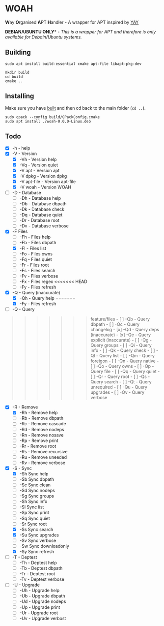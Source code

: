 # WOAH
**W**ay **O**rganised **A**PT **H**andler - A wrapper for APT inspired by [YAY](https://github.com/Jguer/yay/)

**DEBIAN/UBUNTU ONLY*** - *This is a wrapper for APT and therefore is only available for Debain/Ubuntu systems.*

## Building
```
sudo apt install build-essential cmake apt-file libapt-pkg-dev
```
```
mkdir build
cd build
cmake ..
```
## Installing
Make sure you have [built](#Building) and then cd back to the main folder (`cd ..`).
```
sudo cpack --config build/CPackConfig.cmake
sudo apt install ./woah-0.0.0-Linux.deb
```

## Todo
- [x] -h - help
- [x] -V - Version
	- [x] -Vh - Version help
	- [x] -Vq - Version quiet
	- [x] -V apt - Version apt
	- [x] -V dpkg - Version dpkg
	- [x] -V apt-file - Version apt-file
	- [x] -V woah - Version WOAH
- [ ] -D - Database
	- [ ] -Dh - Database help
	- [ ] -Db - Database dbpath
	- [ ] -Dk - Database check
	- [ ] -Dq - Database quiet
	- [ ] -Dr - Database root
	- [ ] -Dv - Database verbose
- [x] -F Files
	- [ ] -Fh - Files help
	- [ ] -Fb - Files dbpath
	- [x] -Fl - Files list
	- [ ] -Fo - Files owns
	- [ ] -Fq - Files quiet
	- [ ] -Fr - Files root
	- [ ] -Fs - Files search
	- [ ] -Fv - Files verbose
	- [ ] -Fx - Files regex
<<<<<<< HEAD
	- [ ] -Fy - Files refresh
- [x] -Q - Query	(inaccurate)
	- [x] -Qh - Query help
=======
	- [x] -Fy - Files refresh
- [ ] -Q - Query
>>>>>>> feature/files
	- [ ] -Qb - Query dbpath
	- [ ] -Qc - Query changelog
	- [x] -Qd - Query deps		(inaccurate)
	- [x] -Qe - Query explicit	(inaccurate)
	- [ ] -Qg - Query groups
	- [ ] -Qi - Query info
	- [ ] -Qk - Query check
	- [ ] -Ql - Query list
	- [ ] -Qm - Query foreigon
	- [ ] -Qn - Query native
	- [ ] -Qo - Query owns
	- [ ] -Qp - Query file
	- [ ] -Qq - Query quiet
	- [ ] -Qr - Query root
	- [ ] -Qs - Query search
	- [ ] -Qt - Query unrequired
	- [ ] -Qu - Query upgrades
	- [ ] -Qv - Query verbose
- [x] -R - Remove
	- [x] -Rh - Remove help
	- [ ] -Rb - Remove dbpath
	- [ ] -Rc - Remove cascade
	- [ ] -Rd - Remove nodeps
	- [ ] -Rn - Remove nosave
	- [ ] -Rp - Remove print
	- [ ] -Rr - Remove root
	- [ ] -Rs - Remove recursive
	- [ ] -Ru - Remove uneeded
	- [ ] -Rv - Remove verbose
- [x] -S - Sync
	- [x] -Sh Sync help
	- [ ] -Sb Sync dbpath
	- [ ] -Sc Sync clean
	- [ ] -Sd Sync nodeps
	- [ ] -Sg Sync groups
	- [ ] -Sh Sync info
	- [ ] -Sl Sync list
	- [ ] -Sp Sync print
	- [ ] -Sq Sync quiet
	- [ ] -Sr Sync root
	- [x] -Ss Sync search
	- [x] -Su Sync upgrades
	- [ ] -Sv Sync verbose
	- [ ] -Sw Sync downloadonly
	- [x] -Sy Sync refresh
- [ ] -T - Deptest
	- [ ] -Th - Deptest help
	- [ ] -Tb - Deptest dbpath
	- [ ] -Tr - Deptest root
	- [ ] -Tv - Deptest verbose
- [ ] -U - Upgrade
	- [ ] -Uh - Upgrade help
	- [ ] -Ub - Upgrade dbpath
	- [ ] -Ud - Upgrade nodeps
	- [ ] -Up - Upgrade print
	- [ ] -Ur - Upgrade root
	- [ ] -Uv - Upgrade verbost
